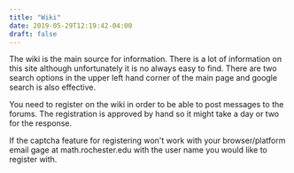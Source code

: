 ```yaml
---
title: "Wiki"
date: 2019-05-29T12:19:42-04:00
draft: false
---
```


The wiki is the main source for information. There is a lot of information on this site although unfortunately it is no always easy to find.  There are two search options in the upper left hand corner of the main page and google search is also effective.

You need to register on the wiki in order to be able to post messages to the forums. The registration is approved by hand so it might take a day or two for the response.  

If the captcha feature for registering won't work with your browser/platform email gage at math.rochester.edu with the user name you would like to register with.